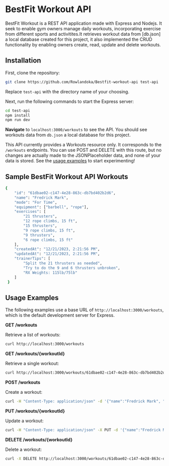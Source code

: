 # BestFit Workout API

BestFit Workout is a REST API application made with Express and Nodejs. It seek to enable gym owners manage daily workouts, incorporating exercise from different sports and activitites.It retrieves workout data from [db.json] a local database created for this project, it also implemented the CRUD functionality by enabling owners create, read, update and delete workouts.

## Installation

First, clone the repository:

```sh
git clone https://github.com/Rowlandoka/Bestfit-workout-api test-api

```

Replace `test-api` with the directory name of your choosing.

Next, run the following commands to start the Express server:

```sh
cd test-api
npm install
npm run dev

```

**Navigate** to `localhost:3000/workouts` to see the API. You should see workouts data from `db.json` a local database for this project.

This API currently provides a Workouts resource only. It corresponds to the `/workouts` endpoints. You can use POST and DELETE with this route, but no changes are actually made to the JSONPlaceholder data, and none of your data is stored. See the [usage examples](#usage-examples) to start experimenting!

## Sample BestFit Workout API Workouts

```sh
{
	"id": "61dbae02-c147-4e28-863c-db7bd402b2d6",
	"name": "Fredrick Mark",
	"mode": "For Time",
	"equipment": ["barbell", "rope"],
	"exercises": [
		"21 thrusters",
		"12 rope climbs, 15 ft",
		"15 thrusters",
		"9 rope climbs, 15 ft",
		"9 thrusters",
		"6 rope climbs, 15 ft"
	],
	"createdAt": "12/21/2023, 2:21:56 PM",
	"updatedAt": "12/21/2023, 2:21:56 PM",
	"trainerTips": [
		"Split the 21 thrusters as needed",
		"Try to do the 9 and 6 thrusters unbroken",
		"RX Weights: 115lb/75lb"
	]
 }
```

## Usage Examples

The following examples use a base URL of `http://localhost:3000/workouts`, which is the default development server for Express.

**GET /workouts**

Retrieve a list of workouts:

```sh
curl http://localhost:3000/workouts
```

**GET /workouts/{workoutId}**

Retrieve a single workout:

```sh
curl http://localhost:3000/workouts/61dbae02-c147-4e28-863c-db7bd402b2d6
```

**POST /workouts**

Create a workout:

```sh
curl -H "Content-Type: application/json" -d '{"name":"Fredrick Mark", "mode": "For Time"}' http://localhost:3000/workouts
```

**PUT /workouts/{workoutId}**

Update a workout:

```sh
curl -H "Content-Type: application/json" -X PUT -d '{"name":"Fredrick Mark", "mode": "For Time"}' http://localhost:3000/workouts/61dbae02-c147-4e28-863c-db7bd402b2d6
```

**DELETE /workouts/{workoutId}**

Delete a workout:

```sh
curl -X DELETE http://localhost:3000/workouts/61dbae02-c147-4e28-863c-db7bd402b2d6
```
